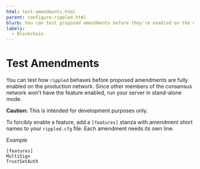 ```yaml
---
html: test-amendments.html
parent: configure-rippled.html
blurb: You can test proposed amendments before they're enabled on the network.
labels:
  - Blockchain
---
```

# Test Amendments


You can test how `rippled` behaves before proposed amendments are fully enabled on the production network. Since other members of the consensus network won't have the feature enabled, run your server in stand-alone mode.

**Caution:** This is intended for development purposes only.

To forcibly enable a feature, add a `[features]` stanza with amendment short names to your `rippled.cfg` file. Each amendment needs its own line.

<!-- MULTICODE_BLOCK_START -->
_Example_

```
[features]
MultiSign
TrustSetAuth
```

<!-- MULTICODE_BLOCK_END -->